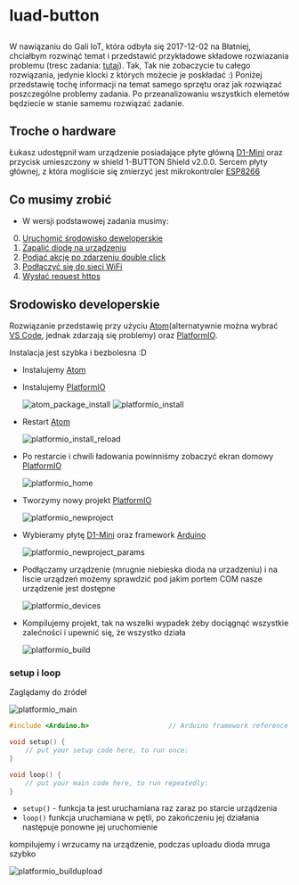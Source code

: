 # luad-button

## 
W nawiązaniu do Gali IoT, która odbyła się 2017-12-02 na Błatniej, chciałbym rozwinąć temat i przedstawić przykładowe składowe rozwiazania problemu (tresc zadania: [tutaj](https://gitlab.jcommerce.pl/IoT/blatnia-2017-zadanie)). Tak, Tak nie zobaczycie tu całego rozwiązania, jedynie klocki z których możecie je poskładać :)
Poniżej przedstawię tochę informacji na temat samego sprzętu oraz jak rozwiązać poszczególne problemy zadania. Po przeanalizowaniu wszystkich elemetów będziecie w stanie samemu rozwiązać zadanie.

## Troche o hardware
Łukasz udostępnił wam urządzenie posiadające płyte główną [D1-Mini](https://wiki.wemos.cc/products:d1:d1_mini) oraz przycisk umieszczony w shield 1-BUTTON Shield v2.0.0. Sercem płyty głównej, z która mogliście się zmierzyć jest mikrokontroler [ESP8266](esp8266.md)

## Co musimy zrobić
* W wersji podstawowej zadania musimy:
0. [Uruchomić środowisko deweloperskie](#Dev)
1. [Zapalić diodę na urządzeniu](#Led)
2. [Podjać akcję po zdarzeniu double click](#Button)
3. [Podłączyć się do sieci WiFi](#WiFi)
4. [Wysłać request https](#Http)

## <a name="Dev"></a>Srodowisko developerskie
Rozwiązanie przedstawię przy użyciu [Atom](https://atom.io/)(alternatywnie można wybrać [VS Code](https://code.visualstudio.com/), jednak zdarzają się problemy) oraz [PlatformIO](http://platformio.org/).

Instalacja jest szybka i bezbolesna :D

- Instalujemy [Atom](https://atom.io/)
- Instalujemy [PlatformIO](http://docs.platformio.org/en/latest/ide/atom.html)

    ![atom_package_install](img/atom_package_install.png)
    ![platformio_install](img/atom_platformio_install.png)

- Restart [Atom](https://atom.io/)

    ![platformio_install_reload](img/atom_platformio_install_reload.png)

- Po restarcie i chwili ładowania powinniśmy zobaczyć ekran domowy [PlatformIO](http://docs.platformio.org/en/latest/ide/vscode.html)

    ![platformio_home](img/atom_platformio_home.png)

- Tworzymy nowy projekt [PlatformIO](http://docs.platformio.org/en/latest/ide/atom.html)

    ![platformio_newproject](img/atom_platformio_newproject.png)

- Wybieramy płytę [D1-Mini](https://wiki.wemos.cc/products:d1:d1_mini) oraz framework [Arduino](https://www.arduino.cc)

    ![platformio_newproject_params](img/atom_platformio_newproject_params.png)

- <a name="Devices"></a>Podłączamy urządzenie (mrugnie niebieska dioda na urzadzeniu) i na liscie urządzeń możemy sprawdzić pod jakim portem COM nasze urządzenie jest dostępne

    ![platformio_devices](img/atom_platformio_devices.png)

- Kompilujemy projekt, tak na wszelki wypadek żeby dociągnąć wszystkie zalećności i upewnić się, że wszystko działa

    ![platformio_build](img/atom_platformio_build.png)

### <a name="code"></a>setup i loop
Zaglądamy do źródeł

![platformio_main](img/atom_platformio_main.png)

``` c++
#include <Arduino.h>                    // Arduino framework reference

void setup() {
    // put your setup code here, to run once:
}

void loop() {
    // put your main code here, to run repeatedly:
}
```
* `setup()` - funkcja ta jest uruchamiana raz zaraz po starcie urządzenia
* `loop()` funkcja uruchamiana w pętli, po zakończeniu jej działania następuje ponowne jej uruchomienie

<a name="BuidUpload"></a>kompilujemy i wrzucamy na urządzenie, podczas uploadu dioda mruga szybko

![platformio_buildupload](img/atom_platformio_buildupload.png)
